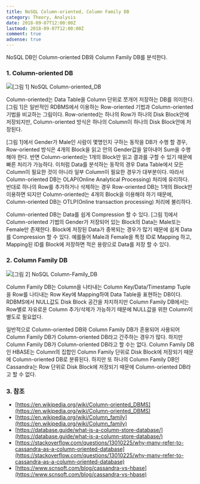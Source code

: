 ```yaml
---
title: NoSQL Column-oriented, Column Family DB
category: Theory, Analysis
date: 2018-09-07T12:00:00Z
lastmod: 2018-09-07T12:00:00Z
comment: true
adsense: true
---
```


NoSQL DB인 Column-oriented DB와 Column Family DB를 분석한다.

### 1. Column-oriented DB

![[그림 1] NoSQL Column-oriented_DB]({{site.baseurl}}/images/theory_analysis/NoSQL_Column-oriented_Column_Family_DB/Column-oriented_DB.PNG)

Column-oriented는 Data Table을 Column 단위로 쪼개어 저장하는 DB를 의미한다. [그림 1]은 일반적인 RDBMS에서 이용하는 Row-oriented 기법과 Column-oriented 기법을 비교하는 그림이다. Row-oriented는 하나의 Row가 하나의 Disk Block안에 저장되지만, Column-oriented 방식은 하나의 Column이 하나의 Disk Block안에 저장된다.

[그림 1]에서 Gender가 Male인 사람이 몇명인지 구하는 동작을 DB가 수행 할 경우, Row-oriented 방식은 4개의 Block을 읽고 안의 Gender값을 알아내어 Sum을 수행해야 한다. 반면 Column-oriented는 1개의 Block만 읽고 결과를 구할 수 있기 때문에 빠른 처리가 가능하다. 이처럼 Data를 분석하는 동작의 경우 Data Table에서 모든 Column이 필요한 것이 아니라 일부 Column이 필요한 경우가 대부분이다. 따라서 Column-oriented DB는 OLAP(Online Analytical Processing) 처리에 유리하다. 반대로 하나의 Row를 추가하거나 삭제하는 경우 Row-oriented DB는 1개의 Block만 이용하면 되지만 Column-oriented는 4개의 Block을 이용해야 하기 때문에, Column-oriented DB는 OTLP(Online transaction processing) 처리에 불리하다.

Column-oriented DB는 Data를 쉽게 Compression 할 수 있다. [그림 1]에서 Column-oriented 기법의 Gender가 저장되어 있는 Block의 Data는 Male또는 Female만 존재한다. Block에 저장된 Data가 중복되는 경우가 많기 때문에 쉽게 Data를 Compression 할 수 있다. 예를들어 Male과 Female을 특정 ID로 Mapping 하고, Mapping된 ID를 Block에 저장하면 적은 용량으로 Data를 저장 할 수 있다.

### 2. Column Family DB

![[그림 2] NoSQL Column-Family_DB]({{site.baseurl}}/images/theory_analysis/NoSQL_Column-oriented_Column_Family_DB/Column-Family_DB.PNG)

Column Family DB는 Column을 나타내는 Column Key/Data/Timestamp Tuple을 Row를 나타내는 Row Key에 Mapping하여 Data Table을 표현하는 DB이다. RDBMS에서 NULL값도 Disk Block 공간을 차지하지만 Column Family DB에서는 Row별로 자유로운 Column 추가/삭제가 가능하기 때문에 NULL값을 위한 Column이 별도로 필요없다.

일반적으로 Column-oriented DB와 Column Family DB가 혼용되어 사용되어 Column Family DB가 Column-oriented DB라고 간주하는 경우가 많다. 하지만 Column Family DB가 Column-oriented DB라고 할 수는 없다. Column Family DB인 HBASE는 Column의 집합인 Column Family 단위로 Disk Block에 저장되기 때문에 Column-oriented DB로 분류된다. 하지만 또 하나의 Column Family DB인 Cassandra는 Row 단위로 Disk Block에 저장되기 때문에 Column-oriented DB라고 할 수 없다.

### 3. 참조

* [https://en.wikipedia.org/wiki/Column-oriented_DBMS](https://en.wikipedia.org/wiki/Column-oriented_DBMS)
* [https://en.wikipedia.org/wiki/Column_family](https://en.wikipedia.org/wiki/Column_family)
* [https://database.guide/what-is-a-column-store-database/](https://database.guide/what-is-a-column-store-database/)
* [https://stackoverflow.com/questions/13010225/why-many-refer-to-cassandra-as-a-column-oriented-database](https://stackoverflow.com/questions/13010225/why-many-refer-to-cassandra-as-a-column-oriented-database)
* [https://www.scnsoft.com/blog/cassandra-vs-hbase](https://www.scnsoft.com/blog/cassandra-vs-hbase)
